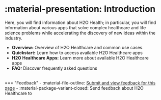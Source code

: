 # :material-presentation: Introduction

Here, you will find information about H2O Health; in particular,  you will find information about various apps that solve complex healthcare and life science problems while accelerating the discovery of new ideas within the industry. 


- **Overview:** Overview of H2O Healthcare and common use cases
- **Quickstart:** Learn how to access available H2O Healthcare apps
- **H2O Healthcare Apps:** Learn more about available H2O Healthcare apps
- **FAQ:** Discover frequently asked questions


<br>
=== "Feedback"
    - :material-file-outline: <a href="" target="_blank">Submit and view feedback for this page</a>
    - :material-package-variant-closed: Send feedback about H2O Healthcare to <niki.athanasiadou@h2o.ai>
